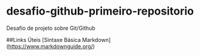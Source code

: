 # desafio-github-primeiro-repositorio
Desafio de projeto sobre Git/Github

##Links  Úteis
[Sintaxe Básica Markdown] (https://www.markdownguide.org/)
